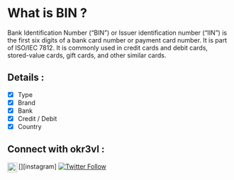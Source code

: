 # What is BIN ?

Bank Identification Number (“BIN”) or Issuer identification number (“IIN”) is the first six digits of a bank card number or payment card number. It is part of ISO/IEC 7812. It is commonly used in credit cards and debit cards, stored-value cards, gift cards, and other similar cards.

## Details :

- [x] Type
- [x] Brand
- [x] Bank
- [x] Credit / Debit
- [x] Country

## Connect with okr3vl :

[<img align="left" alt="codeSTACKr | Instagram" width="22px" src="https://cdn.jsdelivr.net/npm/simple-icons@v3/icons/instagram.svg" />][instagram]
[![Twitter Follow](https://img.shields.io/twitter/follow/OKrevl?color=1DA1F2&logo=twitter&style=for-the-badge)](https://twitter.com/intent/follow?original_referer=https%3A%2F%2Fgithub.com%2Fokr3vl&screen_name=OKrevl)
